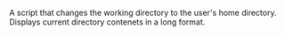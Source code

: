A script that changes the working directory to the user's home directory.
Displays current directory contenets in a long format.
